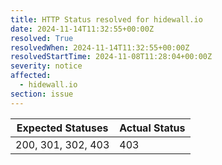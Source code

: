 ```yaml
---
title: HTTP Status resolved for hidewall.io
date: 2024-11-14T11:32:55+00:00Z
resolved: True
resolvedWhen: 2024-11-14T11:32:55+00:00Z
resolvedStartTime: 2024-11-08T11:28:04+00:00Z
severity: notice
affected:
  - hidewall.io
section: issue
---
```


| Expected Statuses | Actual Status  |
|-------------------|----------------|
| 200, 301, 302, 403 | 403 |
